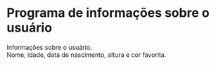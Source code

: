 # Programa de informações sobre o usuário
 Informações sobre o usuário. <br>
 Nome, idade, data de nascimento, altura e cor favorita.

